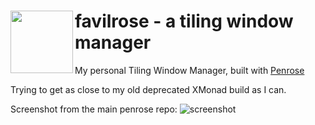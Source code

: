 <image width="100px" src="https://raw.githubusercontent.com/sminez/penrose/develop/icon.svg" align="left"></image>
favilrose - a tiling window manager
===================================

My personal Tiling Window Manager, built with [Penrose](https://github.com/sminez/penrose)

Trying to get as close to my old deprecated XMonad build as I can.

Screenshot from the main penrose repo:
![screenshot](https://raw.githubusercontent.com/sminez/penrose/develop/screenshot.png)
